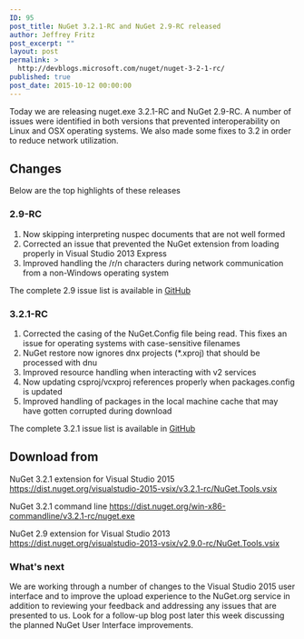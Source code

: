 ```yaml
---
ID: 95
post_title: NuGet 3.2.1-RC and NuGet 2.9-RC released
author: Jeffrey Fritz
post_excerpt: ""
layout: post
permalink: >
  http://devblogs.microsoft.com/nuget/nuget-3-2-1-rc/
published: true
post_date: 2015-10-12 00:00:00
---
```

Today we are releasing nuget.exe 3.2.1-RC and NuGet 2.9-RC. A number of issues were identified in both versions that prevented interoperability on Linux and OSX operating systems. We also made some fixes to 3.2 in order to reduce network utilization.

## Changes

Below are the top highlights of these releases

### 2\.9-RC

1.  Now skipping interpreting nuspec documents that are not well formed
2.  Corrected an issue that prevented the NuGet extension from loading properly in Visual Studio 2013 Express
3.  Improved handling the /r/n characters during network communication from a non-Windows operating system

The complete 2.9 issue list is available in [GitHub][1]

### 3\.2.1-RC

1.  Corrected the casing of the NuGet.Config file being read. This fixes an issue for operating systems with case-sensitive filenames
2.  NuGet restore now ignores dnx projects (*.xproj) that should be processed with dnu
3.  Improved resource handling when interacting with v2 services
4.  Now updating csproj/vcxproj references properly when packages.config is updated
5.  Improved handling of packages in the local machine cache that may have gotten corrupted during download

The complete 3.2.1 issue list is available in [GitHub][2]

## Download from

NuGet 3.2.1 extension for Visual Studio 2015 <https://dist.nuget.org/visualstudio-2015-vsix/v3.2.1-rc/NuGet.Tools.vsix>

NuGet 3.2.1 command line <https://dist.nuget.org/win-x86-commandline/v3.2.1-rc/nuget.exe>

NuGet 2.9 extension for Visual Studio 2013 <https://dist.nuget.org/visualstudio-2013-vsix/v2.9.0-rc/NuGet.Tools.vsix>

### What's next

We are working through a number of changes to the Visual Studio 2015 user interface and to improve the upload experience to the NuGet.org service in addition to reviewing your feedback and addressing any issues that are presented to us. Look for a follow-up blog post later this week discussing the planned NuGet User Interface improvements.

 [1]: https://github.com/NuGet/Home/issues?q=milestone%3A2.9+is%3Aclosed
 [2]: https://github.com/NuGet/Home/issues?q=milestone%3A3.2.1+is%3Aclosed
